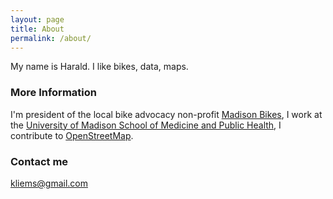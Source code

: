 ```yaml
---
layout: page
title: About
permalink: /about/
---
```

My name is Harald. I like bikes, data, maps.

### More Information

I'm president of the local bike advocacy non-profit [Madison Bikes](https://www.madisonbikes.org/), I work at the [University of Madison School of Medicine and Public Health](https://www.pediatrics.wisc.edu/research/research-groups/cox/), I contribute to [OpenStreetMap](https://www.openstreetmap.org).

### Contact me

[kliems@gmail.com](mailto:kliems@gmail.com)
